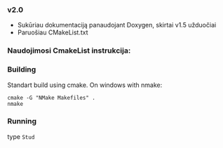 ### v2.0
* Sukūriau dokumentaciją panaudojant Doxygen, skirtai v1.5 užduočiai
* Paruošiau CMakeList.txt

### Naudojimosi CmakeList instrukcija:
### Building
Standart build using cmake.
On windows with nmake:
```
cmake -G "NMake Makefiles" .
nmake
```
 
### Running
type `Stud`
